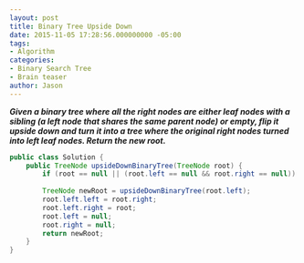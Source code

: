 ```yaml
---
layout: post
title: Binary Tree Upside Down
date: 2015-11-05 17:28:56.000000000 -05:00
tags:
- Algorithm
categories:
- Binary Search Tree
- Brain teaser
author: Jason
---
```

<p><strong><em>Given a binary tree where all the right nodes are either leaf nodes with a sibling (a left node that shares the same parent node) or empty, flip it upside down and turn it into a tree where the original right nodes turned into left leaf nodes. Return the new root.</em></strong></p>


``` java
public class Solution {
    public TreeNode upsideDownBinaryTree(TreeNode root) {
        if (root == null || (root.left == null && root.right == null)) return root;
        
        TreeNode newRoot = upsideDownBinaryTree(root.left);
        root.left.left = root.right;
        root.left.right = root;
        root.left = null;
        root.right = null;
        return newRoot;
    }
}
```
